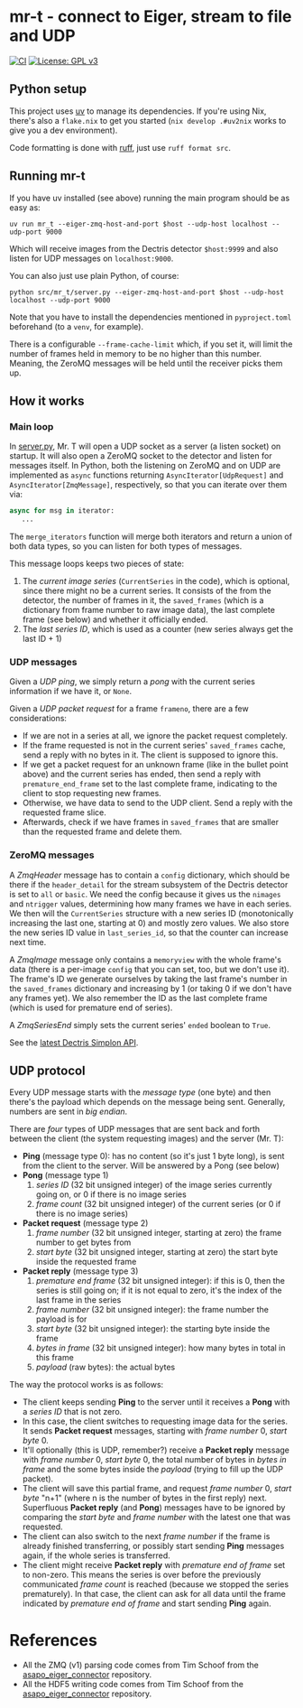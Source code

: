 # mr-t - connect to Eiger, stream to file and UDP

[![CI](https://github.com/pmiddend/mr-t/actions/workflows/ci.yaml/badge.svg)](https://github.com/pmiddend/mr-t/actions/workflows/ci.yaml)
[![License: GPL v3](https://img.shields.io/badge/License-GPLv3-blue.svg)](https://www.gnu.org/licenses/gpl-3.0)

## Python setup

This project uses [uv](https://docs.astral.sh/uv/) to manage its dependencies. If you're using Nix, there's also a `flake.nix` to get you started (`nix develop .#uv2nix` works to give you a dev environment).

Code formatting is done with [ruff](https://docs.astral.sh/ruff/), just use `ruff format src`.

## Running mr-t

If you have uv installed (see above) running the main program should be as easy as:

```
uv run mr_t --eiger-zmq-host-and-port $host --udp-host localhost --udp-port 9000
```

Which will receive images from the Dectris detector `$host:9999` and also listen for UDP messages on `localhost:9000`.

You can also just use plain Python, of course:

```
python src/mr_t/server.py --eiger-zmq-host-and-port $host --udp-host localhost --udp-port 9000
```

Note that you have to install the dependencies mentioned in `pyproject.toml` beforehand (to a `venv`, for example).

There is a configurable `--frame-cache-limit` which, if you set it, will limit the number of frames held in memory to be no higher than this number. Meaning, the ZeroMQ messages will be held until the receiver picks them up.

## How it works

### Main loop

In [server.py](https://github.com/pmiddend/mr-t/blob/main/src/mr_t/server.py), Mr. T will open a UDP socket as a server (a listen socket) on startup. It will also open a ZeroMQ socket to the detector and listen for messages itself. In Python, both the listening on ZeroMQ and on UDP are implemented as `async` functions returning `AsyncIterator[UdpRequest]` and `AsyncIterator[ZmqMessage]`, respectively, so that you can iterate over them via:

```python
async for msg in iterator:
   ...
```

The `merge_iterators` function will merge both iterators and return a union of both data types, so you can listen for both types of messages.

This message loops keeps two pieces of state:

1. The *current image series* (`CurrentSeries` in the code), which is optional, since there might no be a current series. It consists of the from the detector, the number of frames in it, the `saved_frames` (which is a dictionary from frame number to raw image data), the last complete frame (see below) and whether it officially ended.
2. The *last series ID*, which is used as a counter (new series always get the last ID + 1)

### UDP messages

Given a *UDP ping*, we simply return a *pong* with the current series information if we have it, or `None`.

Given a *UDP packet request* for a frame `frameno`, there are a few considerations:

- If we are not in a series at all, we ignore the packet request completely.
- If the frame requested is not in the current series' `saved_frames` cache, send a reply with no bytes in it. The client is supposed to ignore this.
- If we get a packet request for an unknown frame (like in the bullet point above) and the current series has ended, then send a reply with `premature_end_frame` set to the last complete frame, indicating to the client to stop requesting new frames.
- Otherwise, we have data to send to the UDP client. Send a reply with the requested frame slice.
- Afterwards, check if we have frames in `saved_frames` that are smaller than the requested frame and delete them.

### ZeroMQ messages

A *ZmqHeader* message has to contain a `config` dictionary, which should be there if the `header_detail` for the stream subsystem of the Dectris detector is set to `all` or `basic`. We need the config because it gives us the `nimages` and `ntrigger` values, determining how many frames we have in each series. We then will the `CurrentSeries` structure with a new series ID (monotonically increasing the last one, starting at 0) and mostly zero values. We also store the new series ID value in `last_series_id`, so that the counter can increase next time.

A *ZmqImage* message only contains a `memoryview` with the whole frame's data (there is a per-image `config` that you can set, too, but we don't use it). The frame's ID we generate ourselves by taking the last frame's number in the `saved_frames` dictionary and increasing by 1 (or taking 0 if we don't have any frames yet). We also remember the ID as the last complete frame (which is used for premature end of series).

A *ZmqSeriesEnd* simply sets the current series' `ended` boolean to `True`.

See the [latest Dectris Simplon API](https://media.dectris.com/filer_public/6d/57/6d5779b4-2c8c-45a7-8792-6ef447f1ddde/simplon_apireference_v1p8.pdf).

## UDP protocol

Every UDP message starts with the _message type_ (one byte) and then there's the payload which depends on the message being sent. Generally, numbers are sent in _big endian_.

There are _four_ types of UDP messages that are sent back and forth between the client (the system requesting images) and the server (Mr. T):

- **Ping** (message type 0): has no content (so it's just 1 byte long), is sent from the client to the server. Will be answered by a Pong (see below)
- **Pong** (message type 1)
  1. _series ID_ (32 bit unsigned integer) of the image series currently going on, or 0 if there is no image series
  2. _frame count_ (32 bit unsigned integer) of the current series (or 0 if there is no image series)
- **Packet request** (message type 2)
  1. _frame number_ (32 bit unsigned integer, starting at zero) the frame number to get bytes from
  2. _start byte_ (32 bit unsigned integer, starting at zero) the start byte inside the requested frame
- **Packet reply** (message type 3)
  1. _premature end frame_ (32 bit unsigned integer): if this is 0, then the series is still going on; if it is not equal to zero, it's the index of the last frame in the series
  2. _frame number_ (32 bit unsigned integer): the frame number the payload is for 
  3. _start byte_ (32 bit unsigned integer): the starting byte inside the frame
  4. _bytes in frame_ (32 bit unsigned integer): how many bytes in total in this frame
  5. _payload_ (raw bytes): the actual bytes
  
The way the protocol works is as follows:

- The client keeps sending **Ping** to the server until it receives a **Pong** with a _series ID_ that is not zero.
- In this case, the client switches to requesting image data for the series. It sends **Packet request** messages, starting with _frame number_ 0, _start byte_ 0.
- It'll optionally (this is UDP, remember?) receive a **Packet reply** message with _frame number_ 0, _start byte_ 0, the total number of bytes in _bytes in frame_ and the some bytes inside the _payload_ (trying to fill up the UDP packet).
- The client will save this partial frame, and request _frame number_ 0, _start byte_ "n+1" (where n is the number of bytes in the first reply) next. Superfluous **Packet reply** (and **Pong**) messages have to be ignored by comparing the _start byte_ and _frame number_ with the latest one that was requested.
- The client can also switch to the next _frame number_ if the frame is already finished transferring, or possibly start sending **Ping** messages again, if the whole series is transferred.
- The client might receive **Packet reply** with _premature end of frame_ set to non-zero. This means the series is over before the previously communicated _frame count_ is reached (because we stopped the series prematurely). In that case, the client can ask for all data until the frame indicated by _premature end of frame_ and start sending **Ping** again.

# References

- All the ZMQ (v1) parsing code comes from Tim Schoof from the [asapo_eiger_connector](https://gitlab.desy.de/fs-sc/asapo_eiger_connector) repository.
- All the HDF5 writing code comes from Tim Schoof from the [asapo_eiger_connector](https://gitlab.desy.de/fs-sc/asapo_nexus_writer) repository.
